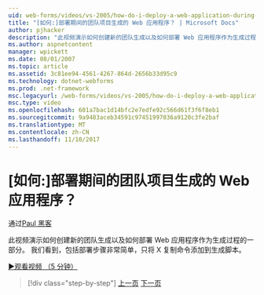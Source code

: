 ```yaml
---
uid: web-forms/videos/vs-2005/how-do-i-deploy-a-web-application-during-a-team-build
title: "[如何:]部署期间的团队项目生成的 Web 应用程序？ | Microsoft Docs"
author: pjhacker
description: "此视频演示如何创建新的团队生成以及如何部署 Web 应用程序作为生成过程的一部分。 我们可以看到该包括 deploym..."
ms.author: aspnetcontent
manager: wpickett
ms.date: 08/01/2007
ms.topic: article
ms.assetid: 3c81ee94-4561-4267-864d-2656b33d95c9
ms.technology: dotnet-webforms
ms.prod: .net-framework
msc.legacyurl: /web-forms/videos/vs-2005/how-do-i-deploy-a-web-application-during-a-team-build
msc.type: video
ms.openlocfilehash: 601a7bac1d14bfc2e7edfe92c566d61f3f6f8eb1
ms.sourcegitcommit: 9a9483aceb34591c97451997036a9120c3fe2baf
ms.translationtype: MT
ms.contentlocale: zh-CN
ms.lasthandoff: 11/10/2017
---
```

<a name="how-do-i-deploy-a-web-application-during-a-team-build"></a>[如何:]部署期间的团队项目生成的 Web 应用程序？
====================
通过[Paul 黑客](https://github.com/pjhacker)

此视频演示如何创建新的团队生成以及如何部署 Web 应用程序作为生成过程的一部分。 我们看到，包括部署步骤非常简单，只将 X 复制命令添加到生成脚本。

[&#9654;观看视频 （5 分钟）](https://channel9.msdn.com/Blogs/ASP-NET-Site-Videos/how-do-i-deploy-a-web-application-during-a-team-build)

>[!div class="step-by-step"]
[上一页](how-do-i-automate-testing-using-team-build.md)
[下一页](how-do-i-run-unit-tests-against-a-deployed-database.md)
